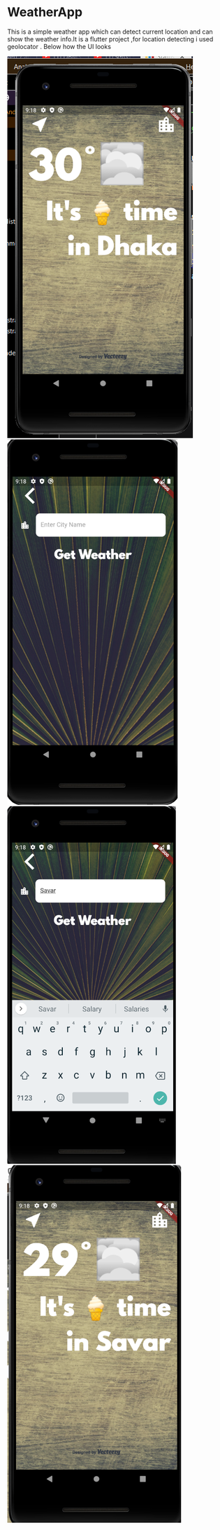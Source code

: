 # WeatherApp
This is a simple weather app which can detect current location and can show the weather info.It is a flutter project ,for location 
detecting i used geolocator . Below how the UI looks

![](images/clima1.PNG)          ![](images/clima2.PNG)
![](images/clima3.PNG)       ![](images/clima4.PNG)


